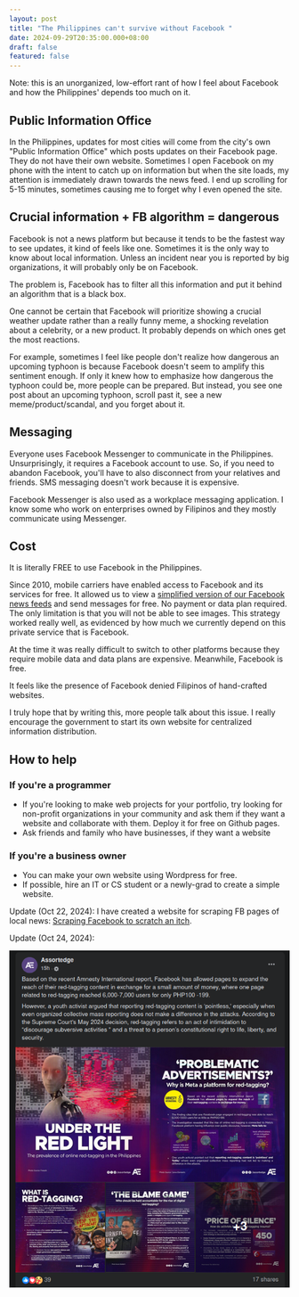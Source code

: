 ```yaml
---
layout: post
title: "The Philippines can't survive without Facebook "
date: 2024-09-29T20:35:00.000+08:00
draft: false
featured: false
---
```

Note: this is an unorganized, low-effort rant of how I feel about Facebook and how the Philippines' depends too much on it.

## Public Information Office

In the Philippines, updates for most cities will come from the city's own "Public Information Office" which posts updates on their Facebook page. They do not have their own website. Sometimes I open Facebook on my phone with the intent to catch up on information but when the site loads, my attention is immediately drawn towards the news feed. I end up scrolling for 5-15 minutes, sometimes causing me to forget why I even opened the site. 

## Crucial information + FB algorithm = dangerous

Facebook is not a news platform but because it tends to be the fastest way to see updates, it kind of feels like one. Sometimes it is the only way to know about local information. Unless an incident near you is reported by big organizations, it will probably only be on Facebook.

The problem is, Facebook has to filter all this information and put it behind an algorithm that is a black box.

One cannot be certain that Facebook will prioritize showing a crucial weather update rather than a really funny meme, a shocking revelation about a celebrity, or a new product. It probably depends on which ones get the most reactions.

For example, sometimes I feel like people don't realize how dangerous an upcoming typhoon is because Facebook doesn't seem to amplify this sentiment enough. If only it knew how to emphasize how dangerous the typhoon could be, more people can be prepared. But instead, you see one post about an upcoming typhoon, scroll past it, see a new meme/product/scandal, and you forget about it.

## Messaging

Everyone uses Facebook Messenger to communicate in the Philippines. Unsurprisingly, it requires a Facebook account to use. So, if you need to abandon Facebook, you'll have to also disconnect from your relatives and friends. SMS messaging doesn't work because it is expensive.

Facebook Messenger is also used as a workplace messaging application. I know some who work on enterprises owned by Filipinos and they mostly communicate using Messenger.

## Cost

It is literally FREE to use Facebook in the Philippines.

Since 2010, mobile carriers have enabled access to Facebook and its services for free. It allowed us to view a [simplified version of our Facebook news feeds](https://en.wikipedia.org/wiki/Facebook_Zero) and send messages for free. No payment or data plan required. The only limitation is that you will not be able to see images. This strategy worked really well, as evidenced by how much we currently depend on this private service that is Facebook.

At the time it was really difficult to switch to other platforms because they require mobile data and data plans are expensive. Meanwhile, Facebook is free.

It feels like the presence of Facebook denied Filipinos of hand-crafted websites. 

I truly hope that by writing this, more people talk about this issue. I really encourage the government to start its own website for centralized information distribution.

## How to help

### If you're a programmer

* If you're looking to make web projects for your portfolio, try looking for non-profit organizations in your community and ask them if they want a website and collaborate with them. Deploy it for free on Github pages.
* Ask friends and family who have businesses, if they want a website  

### If you're a business owner

* You can make your own website using Wordpress for free.
* If possible, hire an IT or CS student or a newly-grad to create a simple website.

Update (Oct 22, 2024): I have created a website for scraping FB pages of local news: [Scraping Facebook to scratch an itch](https://earlps.net/post/2024-10-21-scraping-facebook-to-scratch-an-itch/).

Update (Oct 24, 2024):

![](img/fb-amnesty-intl.png)
